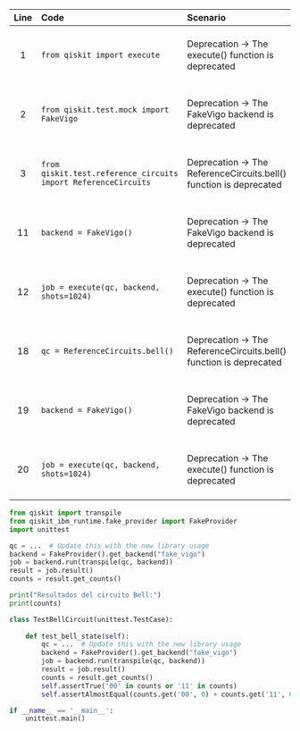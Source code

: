 | Line | Code | Scenario | Reference | Artifact | Refactoring |   
| :--: | :--- | :------- | :-------: | :------- | :---------- | 
| 1 | `from qiskit import execute` | Deprecation -> The execute() function is deprecated | qrn_tax_ddbb--d7e68a47-8d01-4433-a93c-1aebfca5d9f4 | execute | ```from qiskit import transpile``` |
| 2 | `from qiskit.test.mock import FakeVigo` | Deprecation -> The FakeVigo backend is deprecated | qrn_tax_ddbb--23de0d44-5f39-45de-b6db-1be4138b0bba | FakeVigo | `from qiskit_ibm_runtime.fake_provider import FakeProvider` |
| 3 | `from qiskit.test.reference_circuits import ReferenceCircuits` | Deprecation -> The ReferenceCircuits.bell() function is deprecated | qrn_tax_ddbb--4bc2d33a-666a-48ed-96d1-b12d38ea3acf | ReferenceCircuits | `qc = ...` (update as per new library usage) |
| 11 | `backend = FakeVigo()` | Deprecation -> The FakeVigo backend is deprecated | qrn_tax_ddbb--23de0d44-5f39-45de-b6db-1be4138b0bba | FakeVigo | `backend = FakeProvider().get_backend("fake_vigo")` |
| 12 | `job = execute(qc, backend, shots=1024)` | Deprecation -> The execute() function is deprecated | qrn_tax_ddbb--d7e68a47-8d01-4433-a93c-1aebfca5d9f4 | execute | `job = backend.run(transpile(qc, backend))` |
| 18 | `qc = ReferenceCircuits.bell()` | Deprecation -> The ReferenceCircuits.bell() function is deprecated | qrn_tax_ddbb--4bc2d33a-666a-48ed-96d1-b12d38ea3acf | ReferenceCircuits | `qc = ...` (update as per new library usage) |
| 19 | `backend = FakeVigo()` | Deprecation -> The FakeVigo backend is deprecated | qrn_tax_ddbb--23de0d44-5f39-45de-b6db-1be4138b0bba | FakeVigo | `backend = FakeProvider().get_backend("fake_vigo")` |
| 20 | `job = execute(qc, backend, shots=1024)` | Deprecation -> The execute() function is deprecated | qrn_tax_ddbb--d7e68a47-8d01-4433-a93c-1aebfca5d9f4 | execute | `job = backend.run(transpile(qc, backend))` |

```python
from qiskit import transpile
from qiskit_ibm_runtime.fake_provider import FakeProvider
import unittest

qc = ...  # Update this with the new library usage
backend = FakeProvider().get_backend("fake_vigo")
job = backend.run(transpile(qc, backend))
result = job.result()
counts = result.get_counts()

print("Resultados del circuito Bell:")
print(counts)

class TestBellCircuit(unittest.TestCase):
    
    def test_bell_state(self):
        qc = ...  # Update this with the new library usage
        backend = FakeProvider().get_backend("fake_vigo")
        job = backend.run(transpile(qc, backend))
        result = job.result()
        counts = result.get_counts()        
        self.assertTrue('00' in counts or '11' in counts)
        self.assertAlmostEqual(counts.get('00', 0) + counts.get('11', 0), 1024, delta=50)

if __name__ == '__main__':
    unittest.main()
```